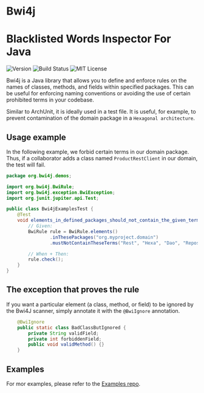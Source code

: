 # Bwi4j
# Blacklisted Words Inspector For Java

![Version](https://img.shields.io/badge/version-v1.0.0-green.svg)
![Build Status](https://github.com/andriantomanga/Bwi4j/actions/workflows/main.yml/badge.svg)
![MIT License](https://img.shields.io/badge/license-MIT-blue.svg)

Bwi4j is a Java library that allows you to define and enforce rules on the names of classes, methods, and fields within specified packages. This can be useful for enforcing naming conventions or avoiding the use of certain prohibited terms in your codebase.

Similar to ArchUnit, it is ideally used in a test file. It is useful, for example, to prevent contamination of the domain package in a `Hexagonal architecture`.

## Usage example

In the following example, we forbid certain terms in our domain package.
Thus, if a collaborator adds a class named `ProductRestClient` in our domain, the test will fail.

```java
package org.bwi4j.demos;

import org.bwi4j.BwiRule;
import org.bwi4j.exception.BwiException;
import org.junit.jupiter.api.Test;

public class Bwi4jExamplesTest {
    @Test
    void elements_in_defined_packages_should_not_contain_the_given_terms() throws BwiException {
        // Given:
        BwiRule rule = BwiRule.elements()
                .inThesePackages("org.myproject.domain")
                .mustNotContainTheseTerms("Rest", "Hexa", "Dao", "Repository", "Controller", "Service", "Util", "Helper");

        // When + Then:
        rule.check();
    }
}
```

## The exception that proves the rule

If you want a particular element (a class, method, or field) to be ignored by the Bwi4J scanner, simply annotate it with the `@BwiIgnore` annotation.

```java
    @BwiIgnore
    public static class BadClassButIgnored {
        private String validField;
        private int forbiddenField;
        public void validMethod() {}
    }
```

## Examples

For mor examples, please refer to the [Examples repo](https://github.com/andriantomanga/Bwi4J-examples).

